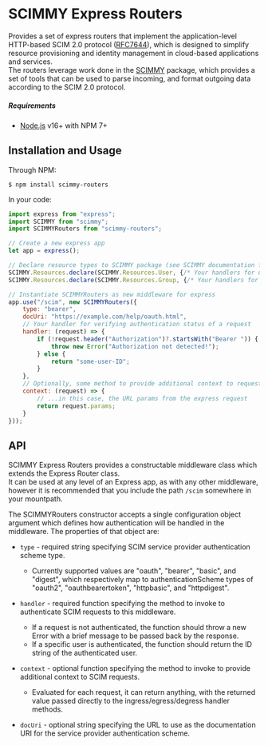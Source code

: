 # SCIMMY Express Routers

Provides a set of express routers that implement the application-level HTTP-based SCIM 2.0 protocol ([RFC7644](https://datatracker.ietf.org/doc/html/rfc7644)), which is designed to simplify resource provisioning and identity management in cloud-based applications and services.  
The routers leverage work done in the [SCIMMY](https://github.com/scimmyjs/scimmy) package, which provides a set of tools that can be used to parse incoming, and format outgoing data according to the SCIM 2.0 protocol.

##### Requirements
*   [Node.js](https://nodejs.org) v16+ with NPM 7+ 

## Installation and Usage

Through NPM:
```
$ npm install scimmy-routers
```

In your code:
```js
import express from "express";
import SCIMMY from "scimmy";
import SCIMMYRouters from "scimmy-routers";

// Create a new express app
let app = express();

// Declare resource types to SCIMMY package (see SCIMMY documentation for more details)
SCIMMY.Resources.declare(SCIMMY.Resources.User, {/* Your handlers for user resource type */});
SCIMMY.Resources.declare(SCIMMY.Resources.Group, {/* Your handlers for group resource type */});

// Instantiate SCIMMYRouters as new middleware for express
app.use("/scim", new SCIMMYRouters({
    type: "bearer",
    docUri: "https://example.com/help/oauth.html",
    // Your handler for verifying authentication status of a request
    handler: (request) => {
        if (!request.header("Authorization")?.startsWith("Bearer ")) {
            throw new Error("Authorization not detected!");
        } else {
            return "some-user-ID";
        }
    },
    // Optionally, some method to provide additional context to requests...
    context: (request) => {
        // ...in this case, the URL params from the express request 
        return request.params;
    }
}));
```

## API

SCIMMY Express Routers provides a constructable middleware class which extends the Express Router class.  
It can be used at any level of an Express app, as with any other middleware, however it is recommended that you include
the path ```/scim``` somewhere in your mountpath.  

The SCIMMYRouters constructor accepts a single configuration object argument which defines how authentication will be handled in the middleware.
The properties of that object are:  
*   ```type``` - required string specifying SCIM service provider authentication scheme type.
    *   Currently supported values are "oauth", "bearer", "basic", and "digest", 
        which respectively map to authenticationScheme types of "oauth2", "oauthbearertoken", "httpbasic", and "httpdigest".

*   ```handler``` - required function specifying the method to invoke to authenticate SCIM requests to this middleware.
    *   If a request is not authenticated, the function should throw a new Error with a brief message to be passed back by the response.
    *   If a specific user is authenticated, the function should return the ID string of the authenticated user.

*   ```context``` - optional function specifying the method to invoke to provide additional context to SCIM requests.
    *   Evaluated for each request, it can return anything, with the returned value passed directly to the ingress/egress/degress handler methods.

*   ```docUri``` - optional string specifying the URL to use as the documentation URI for the service provider authentication scheme.
